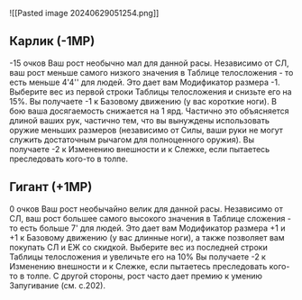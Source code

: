 ![[Pasted image 20240629051254.png]]

## Карлик (-1МР)
-15 очков
Ваш рост необычно мал для данной расы. Независимо от СЛ, ваш рост меньше самого низкого значения в Таблице телосложения - то есть меньше 4'4'' для людей. Это дает
вам Модификатор размера -1. Выберите вес из первой строки Таблицы телосложения и снизьте его на 15%. 
Вы получаете -1 к Базовому движению (у вас короткие ноги). 
В бою ваша досягаемость снижается на 1 ярд. Частично это объясняется длиной ваших рук, частично тем, что вы вынуждены использовать оружие меньших размеров (независимо от Силы, ваши руки не могут служить достаточным рычагом для полноценного оружия).
Вы получаете -2 к Изменению внешности и к Слежке, если пытаетесь преследовать кого-то в толпе.

## Гигант (+1МР)
0 очков
Ваш рост необычайно велик для данной расы. Независимо от СЛ, ваш рост большее самого высокого значения в Таблице сложения - то есть больше 7' для людей. 
Это дает вам Модификатор размера +1 и +1 к Базовому движению (у вас длинные ноги), а также позволяет вам покупать СЛ и ЕЖ со скидкой. 
Выберите вес из последней строки Таблицы телосложения и увеличьте его на 10%
Вы получаете -2 к Изменению внешности и к Слежке, если пытаетесь преследовать кого-то в толпе.
С другой стороны, рост часто дает премию к умению Запугивание (см. с.202). 


